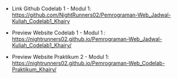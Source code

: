 - Link Github Codelab 1 - Modul 1: https://github.com/NightRunners02/Pemrograman-Web_Jadwal-Kuliah_Codelab1_Khairy
- Preview Website Codelab 1 - Modul 1 : https://nightrunners02.github.io/Pemrograman-Web_Jadwal-Kuliah_Codelab1_Khairy/

- Preview Website Praktikum 2 - Modul 1: https://nightrunners02.github.io/Pemrograman-Web_Codelab-Praktikum_Khairy/
